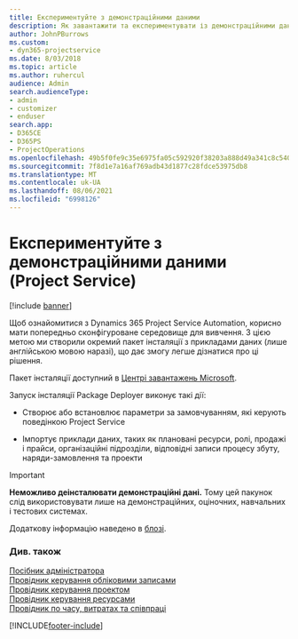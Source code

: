```yaml
---
title: Експериментуйте з демонстраційними даними
description: Як завантажити та експериментувати із демонстраційними даними для Project Service Automation.
author: JohnPBurrows
ms.custom:
- dyn365-projectservice
ms.date: 8/03/2018
ms.topic: article
ms.author: ruhercul
audience: Admin
search.audienceType:
- admin
- customizer
- enduser
search.app:
- D365CE
- D365PS
- ProjectOperations
ms.openlocfilehash: 49b5f0fe9c35e6975fa05c592920f38203a888d49a341c8c54005c4bdb3a0786
ms.sourcegitcommit: 7f8d1e7a16af769adb43d1877c28fdce53975db8
ms.translationtype: MT
ms.contentlocale: uk-UA
ms.lasthandoff: 08/06/2021
ms.locfileid: "6998126"
---
```

# <a name="experiment-with-demo-data-project-service"></a>Експериментуйте з демонстраційними даними (Project Service)

[!include [banner](../includes/psa-now-project-operations.md)]

Щоб ознайомитися з Dynamics 365 Project Service Automation, корисно мати попередньо сконфігуроване середовище для вивчення. З цією метою ми створили окремий пакет інсталяції з прикладами даних (лише англійською мовою наразі), що дає змогу легше дізнатися про ці рішення. 

Пакет інсталяції доступний в [Центрі завантажень Microsoft](https://go.microsoft.com/fwlink/?linkid=859966).  

Запуск інсталяції Package Deployer виконує такі дії: 
  
-   Створює або встановлює параметри за замовчуванням, які керують поведінкою Project Service  
  
-   Імпортує приклади даних, таких як плановані ресурси, ролі, продажі і прайси, організаційні підрозділи, відповідні записи процесу збуту, наряди-замовлення та проекти    
  
> [!IMPORTANT]
> **Неможливо деінсталювати демонстраційні дані.** Тому цей пакунок слід використовувати лише на демонстраційних, оціночних, навчальних і тестових системах.

Додаткову інформацію наведено в [блозі](https://blogs.msdn.microsoft.com/crm/2017/10/24/microsoft-dynamics-365-for-field-service-and-project-service-automation-sample-data).





  
### <a name="see-also"></a>Див. також  
 [Посібник адміністратора](../psa/admin-guide.md)   
 [Провідник керування обліковими записами](../psa/account-manager-guide.md)   
 [Провідник керування проектом](../psa/project-manager-guide.md)   
 [Провідник керування ресурсами](../psa/resource-manager-guide.md)   
 [Провідник по часу, витратах та співпраці](../psa/time-expense-collaboration-guide.md)


[!INCLUDE[footer-include](../includes/footer-banner.md)]